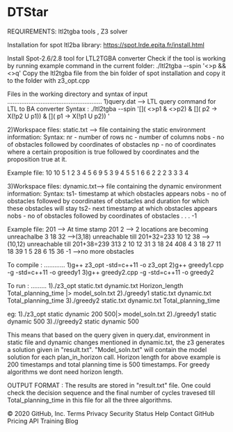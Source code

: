 # DTStar

REQUIREMENTS:
ltl2tgba tools , Z3 solver

Installation for spot ltl2ba library:
https://spot.lrde.epita.fr/install.html

Install Spot-2.6/2.8 tool for LTL2TGBA converter
Check if the tool is working by running example command in the current folder:
./ltl2tgba --spin '<>p && <>q'
Copy the ltl2tgba file from the bin folder of spot installation and copy it to the folder with z3_opt.cpp 



Files in the working directory and syntax of input
......................................................
1)query.dat --> LTL query command for LTL to BA converter 
Syntax :
./ltl2tgba --spin '[]( <>p1 & <>p2) & []( p2 -> X(!p2 U p1)) & []( p1 -> X(!p1 U p2)) '


2)Workspace files:
static.txt --> file containing the static environment information:
Syntax:
nr - number of rows
nc - number of columns
nobs - no of obstacles followed by coordinates of obstacles
np - no of coordinates where a certain proposition is true followed by coordinates and the proposition true at it.

Example file:
10
10
5
1 2
3 4
5 6
9 5
3 9
4
5 5 1
6 6 2
2 2 3 
3 3 4


3)Workspace files:
dynamic.txt--> file containing the dynamic environment information:
Syntax:
ts1- timestamp at which obstacles appears
nobs - no of obstacles followed by coordinates of obstacles and duration for which these obstacles will stay
ts2-  next timestamp at which obstacles appears
nobs - no of obstacles followed by coordinates of obstacles 
.
.
.
-1

Example file:
201  --> At time stamp 201
2    --> 2 locations are becoming unreachalbe
3 18 32  -->(3,18) unreachable till 201+32=233
10 12 38 -->(10,12) unreachable till 201+38=239
313
2
10 12 31
3 18 24
408
4
3 18 27
11 18 39
1 5 28
6 15 36
-1  -->no more obstacles


To compile :
............
1)g++ z3_opt -std=c++11 -o z3_opt
2)g++ greedy1.cpp -g -std=c++11 -o greedy1
3)g++ greedy2.cpp -g -std=c++11 -o greedy2


To run :
.........
1)./z3_opt static.txt dynamic.txt Horizon_length Total_planning_time |> model_soln.txt
2)./greedy1 static.txt dynamic.txt Total_planning_time
3)./greedy2 static.txt dynamic.txt Total_planning_time

eg:
1)./z3_opt static dynamic 200 500|> model_soln.txt
2)./greedy1 static dynamic 500
3).//greedy2 static dynamic 500

This means that based on the query given in query.dat, environment in static file and dynamic changes mentioned in dynamic.txt, the z3 generates a solution given in "result.txt". "Model_soln.txt" will contain the model solution for each plan_in_horizon call. Horizon length for above example is 200 timestamps and total planning time is 500 timestamps. For greedy algorithms we dont need horizon length.


OUTPUT FORMAT : 
The results are stored in "result.txt" file. One could check the decision sequence and the final number of cycles travesed till Total_planning_time in this file for all the three algorithms. 

© 2020 GitHub, Inc.
Terms
Privacy
Security
Status
Help
Contact GitHub
Pricing
API
Training
Blog
